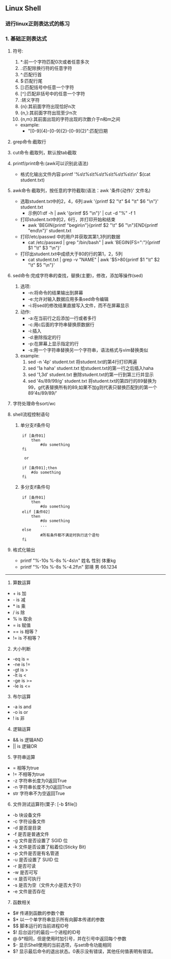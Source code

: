 ## Linux Shell
### 进行linux正则表达式的练习

### 1. 基础正则表达式
1. 符号:
	1. *:前一个字符匹配0次或者任意多次
	2. .:匹配除换行符的任意字符
	3. ^:匹配行首
	4. $:匹配行尾
	5. []:匹配括号中任意一个字符
	6. \[^\]:匹配非括号中的任意一个字符
	7. \:转义字符
	8. \{n\}:其前面字符出现恰好n次
	9. \{n,\}:其前面字符出现至少n次
	10. \{n,m\}:其前面出现的字符出现的次数介于n和m之间
	* example:
		* "[0-9]\{4\}-[0-9]\{2\}-[0-9]\{2\}":匹配日期

2. grep命令:截取行

3. cut命令:截取列，默认按tab截取

4. printf/print命令:(awk可以识别此语法)
	* 格式化输出文件内容:printf '%s\t%s\t%s\t%s\t%s\t%s\t\n' $(cat student.txt)


5. awk命令:截取列，按任意的字符截取(语法：awk '条件{动作}' 文件名)
	* 选取student.txt中的2，4，6列:awk '{printf $2 "\t" $4 "\t" $6 "\n"}' student.txt
		* 示例01:df -h | awk '{printf $5 "\n"}' | cut -d "%" -f 1
	* 打印student.txt中的2，6行，并打印开始和结束
		* awk 'BEGIN{printf "begin\n"}{printf $2 "\t" $6 "\n"}END{printf "end\n"}' student.txt
	* 打印/etc/passwd 中的用户并获取其第1,3列的数据
		* cat /etc/passwd | grep "/bin/bash"  | awk 'BEGIN{FS=":"}{printf $1 "\t" $3 "\n"}'
	* 打印出student.txt中成绩大于80的行的第1，2，5列
		* cat student.txt | grep -v "NAME" | awk '$5>80{printf $1 "\t" $2 "\t" $5 "\n"}'

6. sed命令:完成字符串的查找，替换(主要)，修改，添加等操作(sed)
	1. 选项:
		* -n:将命令的结果输出到屏幕
		* -e:允许对输入数据应用多条sed命令编辑
		* -i:将sed的修改结果直接写入文件，而不在屏幕显示
	2. 动作:
		* -a:在当前行之后添加一行或者多行
		* -c:用c后面的字符串替换原数据行
		* -i:插入
		* -d:删除指定的行
		* -p:在屏幕上显示指定的行
		* -s:用一个字符串替换另一个字符串，语法格式与vim替换类似
	3. example:
		1. sed -n '4p' student.txt 将student.txt的第4行打印两遍
		2. sed '1a haha' student.txt  给student.txt的第一行之后插入haha
		3. sed '1,3d'  student.txt 删除student.txt的第一行到第三行并显示
		4. sed '4s/89/99/g' student.txt  将student.txt的第四行的89替换为99，g代表替换所有的89,如果不加g则代表只替换匹配到的第一个89'4s/89/89/'

7. 字符处理命令sort/wc

8. shell流程控制语句
	1. 单分支if条件句
	```shell
		if [条件01]
			then
				#do something
		fi
	```
			or
	```shell
		if [条件01];then
			#do something
		fi
	```
	2. 多分支if条件句
	```shell
		if [条件01]
			then
				#do something
		elif [条件02]
			then
				#do something
                ...
		else
				#所有条件都不满足时执行这个语句
		fi	
	```

9. 格式化输出
	* printf "%-10s %-8s %-4s\n" 姓名 性别 体重kg  
	* printf "%-10s %-8s %-4.2f\n" 郭靖 男 66.1234 

---

1. 算数运算
* \+  is  加
* \-  is  减
* \*  is  乘
* /   is  除
* %   is  取余
* =   is  赋值
* ==  is  相等？
* !=  is  不相等？


				
2. 大小判断		
* -eq  is  =
* -ne  is  !=
* -gt  is  >
* -lt  is  <
* -ge  is  >=
* -le  is  <=

3. 布尔运算
* -a  is  and
* -o  is  or
* !   is  非

4. 逻辑运算
* &&  is  逻辑AND
* ||  is  逻辑OR

5. 字符串运算
* =   相等为true
* !=  不相等为true
* -z  字符串长度为0返回True
* -n  字符串长度不为0返回True
* str 字符串不为空返回True

6. 文件测试运算符(栗子: [-b $file])
* -b 块设备文件
* -c 字符设备文件
* -d 是否是目录
* -f 是否是普通文件
* -g 文件是否设置了 SGID 位
* -k 文件是否设置了粘着位(Sticky Bit)
* -p 文件是否是有名管道
* -u 是否设置了 SUID 位
* -r 是否可读
* -w 是否可写
* -x 是否可执行
* -s 是否为空（文件大小是否大于0）
* -e 文件是否存在


7. 函数相关
* $# 传递到函数的参数个数
* $* 以一个单字符串显示所有向脚本传递的参数
* $$ 脚本运行的当前进程ID号
* $! 后台运行的最后一个进程的ID号
* $@ 与$*相同，但是使用时加引号，并在引号中返回每个参数
* $- 显示Shell使用的当前选项，与set命令功能相同
* $? 显示最后命令的退出状态。0表示没有错误，其他任何值表明有错误。